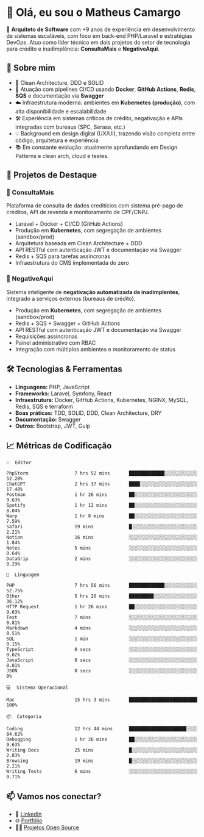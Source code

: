 # 👋 Olá, eu sou o Matheus Camargo

🎯 **Arquiteto de Software** com +9 anos de experiência em desenvolvimento de sistemas escaláveis, com foco em back-end PHP/Laravel e estratégias DevOps. Atuo como líder técnico em dois projetos do setor de tecnologia para crédito e inadimplência: **ConsultaMais** e **NegativeAqui**.

## 🧠 Sobre mim

- 🚀 Clean Architecture, DDD e SOLID
- 🔁 Atuação com pipelines CI/CD usando **Docker**, **GitHub Actions**, **Redis**, **SQS** e documentação via **Swagger**
- ☁️ Infraestrutura moderna: ambientes em **Kubernetes (produção)**, com alta disponibilidade e escalabilidade
- 🛠️ Experiência em sistemas críticos de crédito, negativação e APIs integradas com bureaus (SPC, Serasa, etc.)
- 💡 Background em design digital (UX/UI), trazendo visão completa entre código, arquitetura e experiência
- 📚 Em constante evolução: atualmente aprofundando em Design Patterns e clean arch, cloud e testes.

## 🚧 Projetos de Destaque

### 🔹 ConsultaMais
Plataforma de consulta de dados creditícios com sistema pré-pago de créditos, API de revenda e monitoramento de CPF/CNPJ.

- Laravel + Docker + CI/CD (GitHub Actions)
- Produção em **Kubernetes**, com segregação de ambientes (sandbox/prod)
- Arquitetura baseada em Clean Architecture + DDD
- API RESTful com autenticação JWT e documentação via Swagger
- Redis + SQS para tarefas assíncronas
- Infraestrutura do CMS implementada do zero

### 🔹 NegativeAqui
Sistema inteligente de **negativação automatizada de inadimplentes**, integrado a serviços externos (bureaus de crédito).

- Produção em **Kubernetes**, com segregação de ambientes (sandbox/prod)
- Redis + SQS + Swagger + GitHub Actions
- API RESTful com autenticação JWT e documentação via Swagger
- Requisições assíncronas
- Painel administrativo com RBAC
- Integração com múltiplos ambientes e monitoramento de status

## 🛠️ Tecnologias & Ferramentas

- **Linguagens:** PHP, JavaScript
- **Frameworks:** Laravel, Symfony, React
- **Infraestrutura:** Docker, GitHub Actions, Kubernetes, NGINX, MySQL, Redis, SQS e terraform
- **Boas práticas:** TDD, SOLID, DDD, Clean Architecture, DRY
- **Documentação:** Swagger
- **Outros:** Bootstrap, JWT, Gulp

## 📈 Métricas de Codificação

```text
💡  Editor

PhpStorm                 7 hrs 52 mins       █████████████░░░░░░░░░░░░     52.28%
ChatGPT                  2 hrs 37 mins       ████░░░░░░░░░░░░░░░░░░░░░     17.48%
Postman                  1 hr 26 mins        ██░░░░░░░░░░░░░░░░░░░░░░░      9.63%
Spotify                  1 hr 12 mins        ██░░░░░░░░░░░░░░░░░░░░░░░      8.04%
Warp                     1 hr 8 mins         ██░░░░░░░░░░░░░░░░░░░░░░░      7.59%
Safari                   19 mins             █░░░░░░░░░░░░░░░░░░░░░░░░      2.21%
Notion                   16 mins             ░░░░░░░░░░░░░░░░░░░░░░░░░      1.84%
Notes                    5 mins              ░░░░░░░░░░░░░░░░░░░░░░░░░      0.64%
DataGrip                 2 mins              ░░░░░░░░░░░░░░░░░░░░░░░░░      0.29%
```
```text
💬  Linguagem

PHP                      7 hrs 56 mins       █████████████░░░░░░░░░░░░     52.75%
Other                    5 hrs 26 mins       █████████░░░░░░░░░░░░░░░░     36.12%
HTTP Request             1 hr 26 mins        ██░░░░░░░░░░░░░░░░░░░░░░░      9.63%
Text                     7 mins              ░░░░░░░░░░░░░░░░░░░░░░░░░      0.81%
Markdown                 4 mins              ░░░░░░░░░░░░░░░░░░░░░░░░░      0.51%
SQL                      1 min               ░░░░░░░░░░░░░░░░░░░░░░░░░      0.15%
TypeScript               0 secs              ░░░░░░░░░░░░░░░░░░░░░░░░░      0.02%
JavaScript               0 secs              ░░░░░░░░░░░░░░░░░░░░░░░░░      0.01%
JSON                     0 secs              ░░░░░░░░░░░░░░░░░░░░░░░░░         0%
```
```text
💻  Sistema Operacional

Mac                      15 hrs 3 mins       █████████████████████████       100%
```
```text
📦  Categoria

Coding                   12 hrs 44 mins      █████████████████████░░░░     84.62%
Debugging                1 hr 26 mins        ██░░░░░░░░░░░░░░░░░░░░░░░      9.63%
Writing Docs             25 mins             █░░░░░░░░░░░░░░░░░░░░░░░░      2.83%
Browsing                 19 mins             █░░░░░░░░░░░░░░░░░░░░░░░░      2.21%
Writing Tests            6 mins              ░░░░░░░░░░░░░░░░░░░░░░░░░      0.71%
```

## 📫 Vamos nos conectar?

- 💼 [LinkedIn](https://www.linkedin.com/in/matheuscamargoxavier)
- 🌐 [Portfólio](https://matheuscamargo.co)
- 🧑‍💻 [Projetos Open Source](https://github.com/bymatheus)
